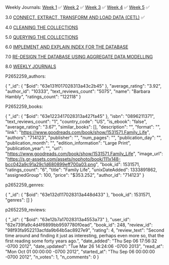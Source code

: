 Weekly Journals:
[Week 1](https://github.com/No3Mc/NOSQL-DMnP/blob/main/Journals/Week%201/Week%201.txt) ✅
[Week 2](https://github.com/No3Mc/NOSQL-DMnP/blob/main/Journals/Week%202/Week%202.txt) ✅
[Week 3](https://github.com/No3Mc/NOSQL-DMnP/blob/main/Journals/Week%203/Week%203.txt) ✅
[Week 4](https://github.com/No3Mc/NOSQL-DMnP/blob/main/Journals/Week%204/Week%204.txt) ✅
[Week 5](https://github.com/No3Mc/NOSQL-DMnP/blob/main/Journals/Week%205/Week%205.txt) ✅



3.0 [CONNECT, EXTRACT, TRANSFORM AND LOAD DATA (CETL)](https://github.com/No3Mc/NOSQL-DMnP/blob/main/Final%20Submission/README.md#30-connect-extract-transform-and-load-data-cetl-15-marks) ✅ 

4.0 [CLEANING THE COLLECTIONS](https://github.com/No3Mc/NOSQL-DMnP/blob/main/Final%20Submission/README.md#40-cleaning-the-collections-20-marks)

5.0 [QUERYING THE COLLECTIONS](https://github.com/No3Mc/NOSQL-DMnP/blob/main/Final%20Submission/README.md#50-querying-the-collections-20-marks)

6.0 [IMPLEMENT AND EXPLAIN INDEX FOR THE DATABASE](https://github.com/No3Mc/NOSQL-DMnP/blob/main/Final%20Submission/README.md#60-implement-and-explain-index-for-the-database-15-marks)

7.0 [RE-DESIGN THE DATABASE USING AGGREGATE DATA MODELLING](https://github.com/No3Mc/NOSQL-DMnP/blob/main/Final%20Submission/README.md#80-weekly-journals-10-marks)

8.0 [WEEKLY JOURNALS](https://github.com/No3Mc/NOSQL-DMnP/blob/main/Final%20Submission/README.md#80-weekly-journals-10-marks)

P2652259_authors:

{
  "_id": {
    "$oid": "63e131f017028313a43c2b45"
  },
  "average_rating": "3.92",
  "author_id": "10333",
  "text_reviews_count": "5075",
  "name": "Barbara Hambly",
  "ratings_count": "122118"
}

P2652259_books:

{
  "_id": {
    "$oid": "63e1223417028313a427fa45"
  },
  "isbn": "0896211371",
  "text_reviews_count": "1",
  "country_code": "US",
  "is_ebook": "false",
  "average_rating": "3.67",
  "similar_books": [],
  "description": "",
  "format": "",
  "link": "https://www.goodreads.com/book/show/1531571.Family_Life",
  "authors": "714123",
  "publisher": "",
  "num_pages": "",
  "publication_day": "",
  "publication_month": "",
  "edition_information": "Large Print",
  "publication_year": "",
  "url": "https://www.goodreads.com/book/show/1531571.Family_Life",
  "image_url": "https://s.gr-assets.com/assets/nophoto/book/111x148-bcc042a9c91a29c1d680899eff700a03.png",
  "book_id": 1531571,
  "ratings_count": "6",
  "title": "Family Life",
  "unixDateAdded": 1333891862,
  "assignedGroup": 100,
  "price": "$353.252",
  "author_id": "714123"
}

p2652259_genres:

{
  "_id": {
    "$oid": "63e132d117028313a448d433"
  },
  "book_id": 1531571,
  "genres": []
}


p2652259_reviews:

{
  "_id": {
    "$oid": "63e12b7a17028313a4553a73"
  },
  "user_id": "62e739fa9c4d4f6899bb9597780f0ead",
  "book_id": 248,
  "review_id": "98f93fa952213acfda9b64b5ac8927e9",
  "rating": 4,
  "review_text": "Second time around and finding it just as interesting, perhaps even more so, that the first reading some forty years ago.",
  "date_added": "Thu Sep 06 17:56:32 -0700 2012",
  "date_updated": "Tue Mar 26 14:24:06 -0700 2013",
  "read_at": "Mon Oct 01 00:00:00 -0700 2012",
  "started_at": "Thu Sep 06 00:00:00 -0700 2012",
  "n_votes": 1,
  "n_comments": 0
}
